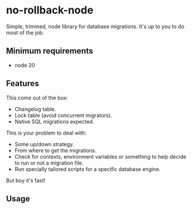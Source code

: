 # no-rollback-node

Simple, trimmed, node library for database migrations. It's up to you to do most
of the job.

## Minimum requirements

- node 20

## Features

This come out of the box:

- Changelog table.
- Lock table (avoid concurrent migrators).
- Native SQL migrations expected.

This is your problem to deal with:

- Some up/down strategy.
- From where to get the migrations.
- Check for contexts, environment variables or something to help decide to run
  or not a migration file.
- Run specially tailored scripts for a specific database engine.

But boy it's fast!

## Usage

